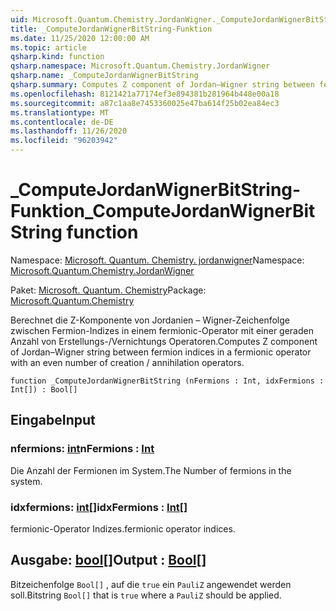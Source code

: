 ```yaml
---
uid: Microsoft.Quantum.Chemistry.JordanWigner._ComputeJordanWignerBitString
title: _ComputeJordanWignerBitString-Funktion
ms.date: 11/25/2020 12:00:00 AM
ms.topic: article
qsharp.kind: function
qsharp.namespace: Microsoft.Quantum.Chemistry.JordanWigner
qsharp.name: _ComputeJordanWignerBitString
qsharp.summary: Computes Z component of Jordan–Wigner string between fermion indices in a fermionic operator with an even number of creation / annihilation operators.
ms.openlocfilehash: 8121421a77174ef3e894381b281964b448e00a18
ms.sourcegitcommit: a87c1aa8e7453360025e47ba614f25b02ea84ec3
ms.translationtype: MT
ms.contentlocale: de-DE
ms.lasthandoff: 11/26/2020
ms.locfileid: "96203942"
---
```

# <a name="_computejordanwignerbitstring-function"></a><span data-ttu-id="c02ef-102">_ComputeJordanWignerBitString-Funktion</span><span class="sxs-lookup"><span data-stu-id="c02ef-102">_ComputeJordanWignerBitString function</span></span>

<span data-ttu-id="c02ef-103">Namespace: [Microsoft. Quantum. Chemistry. jordanwigner](xref:Microsoft.Quantum.Chemistry.JordanWigner)</span><span class="sxs-lookup"><span data-stu-id="c02ef-103">Namespace: [Microsoft.Quantum.Chemistry.JordanWigner](xref:Microsoft.Quantum.Chemistry.JordanWigner)</span></span>

<span data-ttu-id="c02ef-104">Paket: [Microsoft. Quantum. Chemistry](https://nuget.org/packages/Microsoft.Quantum.Chemistry)</span><span class="sxs-lookup"><span data-stu-id="c02ef-104">Package: [Microsoft.Quantum.Chemistry](https://nuget.org/packages/Microsoft.Quantum.Chemistry)</span></span>


<span data-ttu-id="c02ef-105">Berechnet die Z-Komponente von Jordanien – Wigner-Zeichenfolge zwischen Fermion-Indizes in einem fermionic-Operator mit einer geraden Anzahl von Erstellungs-/Vernichtungs Operatoren.</span><span class="sxs-lookup"><span data-stu-id="c02ef-105">Computes Z component of Jordan–Wigner string between fermion indices in a fermionic operator with an even number of creation / annihilation operators.</span></span>

```qsharp
function _ComputeJordanWignerBitString (nFermions : Int, idxFermions : Int[]) : Bool[]
```


## <a name="input"></a><span data-ttu-id="c02ef-106">Eingabe</span><span class="sxs-lookup"><span data-stu-id="c02ef-106">Input</span></span>

### <a name="nfermions--int"></a><span data-ttu-id="c02ef-107">nfermions: [int](xref:microsoft.quantum.lang-ref.int)</span><span class="sxs-lookup"><span data-stu-id="c02ef-107">nFermions : [Int](xref:microsoft.quantum.lang-ref.int)</span></span>

<span data-ttu-id="c02ef-108">Die Anzahl der Fermionen im System.</span><span class="sxs-lookup"><span data-stu-id="c02ef-108">The Number of fermions in the system.</span></span>


### <a name="idxfermions--int"></a><span data-ttu-id="c02ef-109">idxfermions: [int](xref:microsoft.quantum.lang-ref.int)[]</span><span class="sxs-lookup"><span data-stu-id="c02ef-109">idxFermions : [Int](xref:microsoft.quantum.lang-ref.int)[]</span></span>

<span data-ttu-id="c02ef-110">fermionic-Operator Indizes.</span><span class="sxs-lookup"><span data-stu-id="c02ef-110">fermionic operator indices.</span></span>



## <a name="output--bool"></a><span data-ttu-id="c02ef-111">Ausgabe: [bool](xref:microsoft.quantum.lang-ref.bool)[]</span><span class="sxs-lookup"><span data-stu-id="c02ef-111">Output : [Bool](xref:microsoft.quantum.lang-ref.bool)[]</span></span>

<span data-ttu-id="c02ef-112">Bitzeichenfolge `Bool[]` , auf die `true` ein `PauliZ` angewendet werden soll.</span><span class="sxs-lookup"><span data-stu-id="c02ef-112">Bitstring `Bool[]` that is `true` where a `PauliZ` should be applied.</span></span>